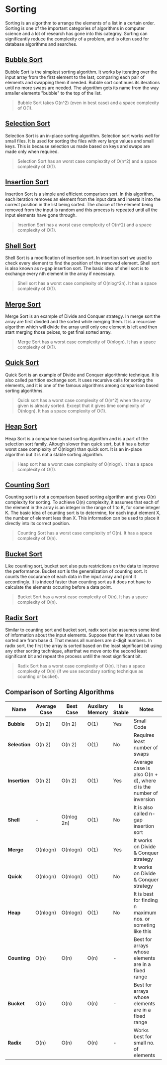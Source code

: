 # Sorting

Sorting is an algorithm to arrange the elements of a list in a certain order. Sorting is one of the important categories of algorithms in computer science and a lot of research has gone into this categroy. Sorting can significantly reduce the complexity of a problem, and is often used for database algorithms and searches.

## [Bubble Sort]

Bubble Sort is the simplest sorting algorithm. It works by iterating over the input array from the first element to the last, comparing each pair of elements and swapping them if needed. Bubble sort continues its iterations until no more swaps are needed. The algorithm gets its name from the way smaller elements "bubble" to the top of the list.

> Bubble Sort takes O(n^2) (even in best case) and a space complexity of O(1).

## [Selection Sort]

Selection Sort is an in-place sorting algorithm. Selection sort works well for small files. It is used for sorting the files with very large values and small keys. This is because selection us made based on keys and swaps are made only when required.

> Selection Sort has an worst case complextity of O(n^2) and a space complexity of O(1).

## [Insertion Sort]

Insertion Sort is a simple and efficient comparison sort. In this algorithm, each iteration removes an element from the input data and inserts it into the correct position in the list being sorted. The choice of the element being removed from the input is random and this process is repeated until all the input elements have gone through.

> Insertion Sort has a worst case complexity of O(n^2) and a space complexity of O(1).

## [Shell Sort]

Shell Sort is a modification of insertion sort. In insertion sort we used to check every element to find the position of the removed element. Shell sort is also known as n-gap insertion sort. The basic idea of shell sort is to exchange every nth element in the array if necessary.

> Shell sort has a worst case complexity of O(nlog^2n). It has a space complexity of O(1).

## [Merge Sort]

Merge Sort is an example of Divide and Conquer strategy. In merge sort the array are first divided and the sorted while merging them. It is a recursive algorithm which will divide the array until only one element is left and then start merging those peices, to get final sorted array.

> Merge Sort has a worst case complexity of O(nlogn). It has a space complexity of O(1).

## [Quick Sort]

Quick Sort is an example of Divide and Conquer algorithmic technique. It is also called partition exchange sort. It uses recursive calls for sorting the elements, and it is one of the famous algorithms among comparison based sorting algorithms.

> Quick sort has a worst case complexity of O(n^2) when the array given is already sorted. Except that it gives time complexity of O(nlogn). It has a space complexity of O(1).

## [Heap Sort]

Heap Sort is a comparion-based sorting algorithm and is a part of the selection sort family. Altough slower than quick sort, but it has a better worst case complexity of O(nlogn) than quick sort. It is an in-place algorithm but it is not a stable sorting algorithm.

> Heap sort has a worst case complexity of O(nlogn). It has a space complexity of O(1).

## [Counting Sort]

Counting sort is not a comparison based sorting algorithm and gives O(n) complexity for sorting. To achieve O(n) complexity, it assumes that each of the element in the array is an integer in the range of 1 to K, for some integer K. The basic idea of counting sort is to determine, for each input element X, the number of element less than X. This information can be used to place it directly into its correct position.

> Counting Sort has a worst case complexity of O(n). It has a space complexity of O(n).

## [Bucket Sort]

Like counting sort, bucket sort also puts restrictions on the data to improve the performance. Bucket sort is the generalization of counting sort. It counts the occurance of each data in the input array and print it accordingly. It is indeed faster than counting sort as it does not have to calculate the elements occuring before a data point.

> Bucket Sort has a worst case complexity of O(n). It has a space complexity of O(n).

## [Radix Sort]

Similar to counting sort and bucket sort, radix sort also assumes some kind of information about the input elements. Suppose that the input values to be sorted are from base d. That means all numbers are d-digit numbers. In radix sort, the first the array is sorted based on the least significant bit using any other sorting technique, afterthat we move onto the second least significant bit and repeat the process untill the most significant bit.

> Radix Sort has a worst case complexity of O(n). It has a space complexity of O(n) (if we use secondary sorting technique as counting or bucket).

## Comparison of Sorting Algorithms

|Name|Average Case|Best Case|Auxilary Memory|Is Stable|Notes|
|---|--|---|--|---|--|
|**Bubble**| O(n 2) | O(n 2) | O(1) |Yes|Small Code|
|**Selection**|O(n 2)|O(n 2)|O(1)|No|Requires least number of swaps|
|**Insertion**|O(n 2)|O(n 2)|O(1)|Yes|Average case is also O(n + d), where d is the number of inversion|
|**Shell**|-|O(nlog 2n)|O(1)|No| It is also called n-gap insertion sort|
|**Merge**|O(nlogn)|O(nlogn)|O(1)|Yes|It works on Divide & Conquer strategy|
|**Quick**|O(nlogn)|O(nlogn)|O(1)|No|It works on Divide & Conquer strategy|
|**Heap**|O(nlogn)|O(nlogn)|O(1)|No|It is best for finding n maximum nos. or someting like this|
|**Counting**|O(n)|O(n)|O(n)|-|Best for arrays whose elements are in a fixed range|
|**Bucket**|O(n)|O(n)|O(n)|-|Best for arrays whose elements are in a fixed range|
|**Radix**|O(n)|O(n)|O(n)|-|Works best for small no. of elements|

[Bubble Sort]: bubble_sort.py
[Selection Sort]: selection_sort.py
[Insertion Sort]: insertion_sort.py
[Shell Sort]: shell_sort.py
[Merge Sort]: merge_sort.py
[Quick Sort]: quick_sort.py
[Heap Sort]: heap_sort.py
[Counting Sort]: counting_sort.py
[Bucket Sort]: bucket_sort.py
[Radix Sort]: radix_sort.py

